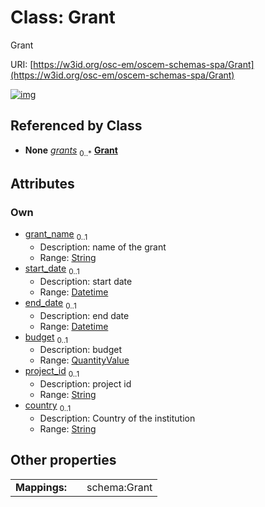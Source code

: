 
# Class: Grant

Grant

URI: [https://w3id.org/osc-em/oscem-schemas-spa/Grant](https://w3id.org/osc-em/oscem-schemas-spa/Grant)


[![img](https://yuml.me/diagram/nofunky;dir:TB/class/[QuantityValue],[QuantityValue]<budget%200..1-++[Grant&#124;grant_name:string%20%3F;start_date:datetime%20%3F;end_date:datetime%20%3F;project_id:string%20%3F;country:string%20%3F],[Organizational]++-%20grants%200..*>[Grant],[Organizational])](https://yuml.me/diagram/nofunky;dir:TB/class/[QuantityValue],[QuantityValue]<budget%200..1-++[Grant&#124;grant_name:string%20%3F;start_date:datetime%20%3F;end_date:datetime%20%3F;project_id:string%20%3F;country:string%20%3F],[Organizational]++-%20grants%200..*>[Grant],[Organizational])

## Referenced by Class

 *  **None** *[grants](grants.md)*  <sub>0..\*</sub>  **[Grant](Grant.md)**

## Attributes


### Own

 * [grant_name](grant_name.md)  <sub>0..1</sub>
     * Description: name of the grant
     * Range: [String](types/String.md)
 * [start_date](start_date.md)  <sub>0..1</sub>
     * Description: start date
     * Range: [Datetime](types/Datetime.md)
 * [end_date](end_date.md)  <sub>0..1</sub>
     * Description: end date
     * Range: [Datetime](types/Datetime.md)
 * [budget](budget.md)  <sub>0..1</sub>
     * Description: budget
     * Range: [QuantityValue](QuantityValue.md)
 * [project_id](project_id.md)  <sub>0..1</sub>
     * Description: project id
     * Range: [String](types/String.md)
 * [country](country.md)  <sub>0..1</sub>
     * Description: Country of the institution
     * Range: [String](types/String.md)

## Other properties

|  |  |  |
| --- | --- | --- |
| **Mappings:** | | schema:Grant |